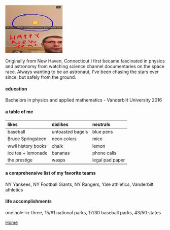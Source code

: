 <img src= "./temp1.jpg" width="180" height="150">

Originally from New Haven, Connecticut I first became fascinated in physics and astronomy
from watching science channel documentaries on the space race. Always wanting to be
an astronaut, I've been chasing the stars ever since, but safely from the ground. 

#### education

Bachelors in physics and applied mathematics - Vanderbilt University 2016


#### a table of me
  
|          likes          |     dislikes      |    neutrals     |
|:------------------------|:------------------|:----------------|
| baseball                | untoasted bagels  | blue pens       |
| Bruce Springsteen       | neon colors       | mice            |
| wwii history books      | chalk             | lemon           |
| ice tea + lemonade      | bananas           | phone calls     |
| the prestige            | wasps             | legal pad paper | 



#### a comprehensive list of my favorite teams

NY Yankees, NY Football Giants, NY Rangers, Yale athletics, Vanderbilt athletics 

#### life accomplishments

one hole-in-three, 15/61 national parks, 17/30 baseball parks, 43/50 states

[Home](./)
